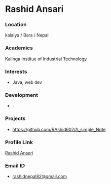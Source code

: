 # Rashid Ansari

### Location

kalaiya / Bara / Nepal

### Academics

Kalinga Institue of Industrial Technology

### Interests

- Java, web dev

### Development

- 

### Projects

- https://github.com/RAshid602/A_simple_Note

### Profile Link

[Rashid Ansari]( https://github.com/RAshid602)

### Email ID

- rashidnepal82@gmail.com
 

